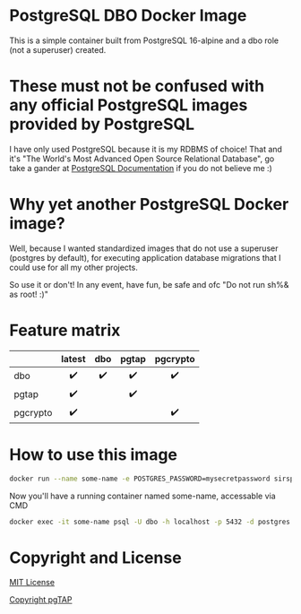 # PostgreSQL DBO Docker Image

This is a simple container built from PostgreSQL 16-alpine and a dbo role (not a superuser) created.

# **These must not be confused with any official PostgreSQL images provided by PostgreSQL**
I have only used PostgreSQL because it is my RDBMS of choice! That and it's "The World's Most Advanced Open Source Relational Database", go take a gander at [PostgreSQL Documentation](https://www.postgresql.org/) if you do not believe me :)

# Why yet another PostgreSQL Docker image?
Well, because I wanted standardized images that do not use a superuser (postgres by default), for executing application database migrations that I could use for all my other projects.

So use it or don't! In any event, have fun, be safe and ofc "Do not run sh%& as root! :)"

# Feature matrix

|          | latest | dbo | pgtap | pgcrypto|
|----------|:------:|:---:|:-----:|:-------:|
| dbo      | ✔️ | ✔️ | ✔️ | ✔️ |
| pgtap    | ✔️ || ✔️ ||
| pgcrypto | ✔️ ||| ✔️ |

# How to use this image
```bash
docker run --name some-name -e POSTGRES_PASSWORD=mysecretpassword sirsplat/database -d postgres
```

Now you'll have a running container named some-name, accessable via CMD

```bash
docker exec -it some-name psql -U dbo -h localhost -p 5432 -d postgres
```

# Copyright and License
[MIT License](./LICENSE)

[Copyright pgTAP](./copyright-pgtap.md)
